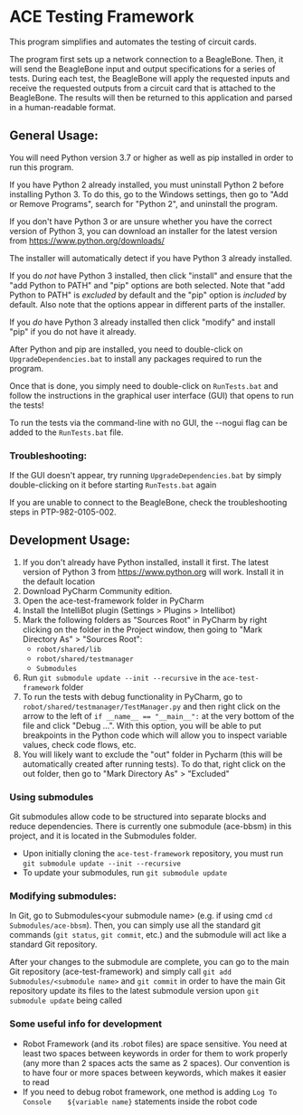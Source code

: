 # ACE Testing Framework #

This program simplifies and automates the testing of circuit cards.

The program first sets up a network connection to a BeagleBone.
Then, it will send the BeagleBone input and output specifications for a
series of tests.
During each test, the BeagleBone will apply the requested inputs and receive
the requested outputs from a circuit card that is attached to the BeagleBone.
The results will then be returned to this application and parsed in a
human-readable format.

## General Usage: ##

You will need Python version 3.7 or higher as well as pip installed in order to
run this program.

If you have Python 2 already installed, you must uninstall Python 2 before
installing Python 3. To do this, go to the Windows settings, then go to
"Add or Remove Programs", search for "Python 2", and uninstall the program.

If you don't have Python 3 or are unsure whether you have the correct version of
Python 3, you can download an installer for the latest version from
https://www.python.org/downloads/

The installer will automatically detect if you have Python 3 already installed.

If you do *not* have Python 3 installed, then click "install" and ensure that
the "add Python to PATH" and "pip" options are both selected. Note that "add
Python to PATH" is *excluded* by default and the "pip" option is *included* by
default. Also note that the options appear in different parts of the installer.

If you *do* have Python 3 already installed then click "modify" and install
"pip" if you do not have it already.

After Python and pip are installed, you need to double-click on 
`UpgradeDependencies.bat` to install any packages required to run the program.

Once that is done, you simply need to double-click on `RunTests.bat` and follow
the instructions in the graphical user interface (GUI) that opens to run the
tests!

To run the tests via the command-line with no GUI, the --nogui flag can be added
to the `RunTests.bat` file.

### Troubleshooting: ###
If the GUI doesn't appear, try running `UpgradeDependencies.bat` by
simply double-clicking on it before starting `RunTests.bat` again

If you are unable to connect to the BeagleBone, check the troubleshooting
steps in PTP-982-0105-002.




## Development Usage: ##
1. If you don't already have Python installed, install it first.
The latest version of Python 3 from https://www.python.org will work.
Install it in the default location
2. Download PyCharm Community edition.
3. Open the ace-test-framework folder in PyCharm
4. Install the IntelliBot plugin (Settings > Plugins > Intellibot)
5. Mark the following folders as "Sources Root" in PyCharm by right clicking on
   the folder in the Project window, then going to
   "Mark Directory As" > "Sources Root":
   - `robot/shared/lib`
   - `robot/shared/testmanager`
   - `Submodules`
6. Run `git submodule update --init --recursive` in the `ace-test-framework`
   folder
7. To run the tests with debug functionality in PyCharm, go to
`robot/shared/testmanager/TestManager.py` and then right click on the arrow to
the left of `if __name__ == "__main__":` at the very bottom of the file and
click "Debug ...". With this option, you will be able to put breakpoints in the
Python code which will allow you to inspect variable values, check code flows, etc.
8. You will likely want to exclude the "out" folder in Pycharm (this will be
automatically created after running tests). To do that, right click on the out
folder, then go to "Mark Directory As" > "Excluded"


### Using submodules ###

Git submodules allow code to be structured into separate blocks and reduce dependencies.
There is currently one submodule (ace-bbsm) in this project, and it is located
in the Submodules folder.

- Upon initially cloning the `ace-test-framework` repository, you must run
`git submodule update --init --recursive`
- To update your submodules, run `git submodule update`

### Modifying submodules: ###

In Git, go to Submodules\<your submodule name> (e.g. if using cmd
`cd Submodules/ace-bbsm`). Then, you can simply use all the standard git commands
(`git status`, `git commit`, etc.) and the submodule will act like a standard
Git repository.

After your changes to the submodule are complete, you can go to the main Git
repository (ace-test-framework) and simply call `git add Submodules/<submodule name>`
and `git commit` in order to have the main Git repository update its files to the
latest submodule version upon `git submodule update` being called


### Some useful info for development ###
- Robot Framework (and its .robot files) are space sensitive. You need at least
two spaces between keywords in order for them to work properly (any more than 2
spaces acts the same as 2 spaces). Our convention is to have four or more spaces
between keywords, which makes it easier to read
- If you need to debug robot framework, one method is adding
`Log To Console    ${variable name}` statements inside the robot code
